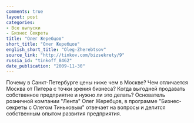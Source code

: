 ```yaml
---
comments: true
layout: post
categories:
- Все выпуски
- Бизнес Секреты
title: "Олег Жеребцов"
short_title: "Олег Жеребцов"
english_short_title: "Oleg-Zherebtsov"
source_link: "http://tinkov.com/bizsekrety/9"
russia_id: "tinkoff_8462"
date_publication: "2009-11-30"
---
```

Почему в Санкт-Петербурге цены ниже чем в Москве? Чем отличается Москва от Питера с точки зрения бизнеса? Когда выгодней продавать собственное предприятие и нужно ли это делать? Основатель розничной компании "Лента" Олег Жеребцов, в программе "Бизнес-секреты с Олегом Тиньковым" отвечает на вопросы и делится собственным опытом развития предприятия.
